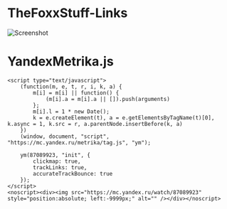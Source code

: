 # TheFoxxStuff-Links
![Screenshot](https://github.com/TheFoxxStuff/thefoxxstuff-website/blob/main/thefoxxstuff-Frontend/images/Screenshot.png)

# YandexMetrika.js

    <script type="text/javascript">
        (function(m, e, t, r, i, k, a) {
            m[i] = m[i] || function() {
                (m[i].a = m[i].a || []).push(arguments)
            };
            m[i].l = 1 * new Date();
            k = e.createElement(t), a = e.getElementsByTagName(t)[0], k.async = 1, k.src = r, a.parentNode.insertBefore(k, a)
        })
        (window, document, "script", "https://mc.yandex.ru/metrika/tag.js", "ym");

        ym(87089923, "init", {
            clickmap: true,
            trackLinks: true,
            accurateTrackBounce: true
        });
    </script>
    <noscript><div><img src="https://mc.yandex.ru/watch/87089923" style="position:absolute; left:-9999px;" alt="" /></div></noscript>
